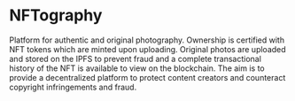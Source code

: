 # NFTography
Platform for authentic and original photography. Ownership is certified with NFT tokens which are minted upon uploading. Original photos are uploaded and stored on the IPFS to prevent fraud and a complete transactional history of the NFT is available to view on the blockchain. The aim is to provide a decentralized platform to protect content creators and counteract copyright infringements and fraud. 
